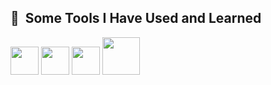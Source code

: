 

<h2> 🚀 &nbsp;Some Tools I Have Used and Learned</h2>
<p aling="left">
<img src="https://cdn.jsdelivr.net/gh/devicons/devicon/icons/csharp/csharp-original.svg"height="45" width="45" />
<img src="https://cdn.jsdelivr.net/gh/devicons/devicon/icons/dotnetcore/dotnetcore-original.svg"height="45" width="45"/>
<img src="https://cdn.jsdelivr.net/gh/devicons/devicon/icons/visualstudio/visualstudio-plain.svg"  height="45" width="45"/>
<img src="https://cdn.jsdelivr.net/gh/devicons/devicon/icons/microsoftsqlserver/microsoftsqlserver-plain-wordmark.svg" height="60" width="60"/>
          
          
                  
          
   </p>       
          
          
